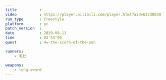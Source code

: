 ```yaml
---
title          :
video          : https://player.bilibili.com/player.html?aid=63230838
run_type       : freestyle
platform       : pc
patch_version  :
date           : 2019-08-11
time           : 03'53"99
quest          : 9★-the-scorn-of-the-sun

runners:
    - 毛肚

weapons:
    - long-sword
---
```

